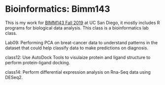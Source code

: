 # Bioinformatics: Bimm143

This is my work for [BIMM143 Fall 2019](https://bioboot.github.io/bimm143_F19/) at UC San Diego, it mostly includes R programs for biological data analysis.
This class is a bioinformatics lab class. 

Lab09: Performing PCA on breat-cancer data to understand patterns in the dataset that could help classify data to make predictions on diagnosis. 

class12: Use AutoDock Tools to visulaize protein and ligand structure to perform protein-ligand docking. 

class14: Perform differential expression analysis on Rna-Seq data using DESeq2. 

